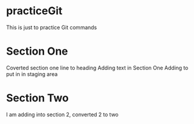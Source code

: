 # practiceGit
This is just to practice Git commands

# Section One
Coverted section one line to heading
Adding text in Section One
Adding to put in in staging area

# Section Two
I am adding into section 2, converted 2 to two


